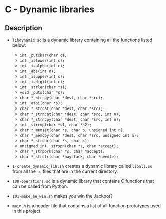 # C - Dynamic libraries

## Description

* `libdynamic.so` is a dynamic library containing all the functions listed below:

  * `int _putchar(char c);`
  * `int _islower(int c);`
  * `int _isalpha(int c);`
  * `int _abs(int n);`
  * `int _isupper(int c);`
  * `int _isdigit(int c);`
  * `int _strlen(char *s);`
  * `void _puts(char *s);`
  * `char *_strcpy(char *dest, char *src);`
  * `int _atoi(char *s);`
  * `char *_strcat(char *dest, char *src);`
  * `char *_strncat(char *dest, char *src, int n);`
  * `char *_strncpy(char *dest, char *src, int n);`
  * `int _strcmp(char *s1, char *s2);`
  * `char *_memset(char *s, char b, unsigned int n);`
  * `char *_memcpy(char *dest, char *src, unsigned int n);`
  * `char *_strchr(char *s, char c);`
  * `unsigned int _strspn(char *s, char *accept);`
  * `char *_strpbrk(char *s, char *accept);`
  * `char *_strstr(char *haystack, char *needle);`

* `1-create_dynamic_lib.sh` creates a dynamic library called `liball.so` from all the `.c` files that are in the current directory.
* `100-operations.so` is a dynamic library that contains C functions that can be called from Python.
* `101-make_me_win.sh` makes you win the Jackpot?
* `main.h` is a header file that contains a list of all function prototypes used in this project.
